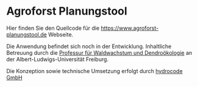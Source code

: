 # Agroforst Planungstool

Hier finden Sie den Quellcode für die https://www.agroforst-planungstool.de Webseite.

Die Anwendung befindet sich noch in der Entwicklung. Inhaltliche Betreuung durch 
die [Professur für Waldwachstum und Dendroökologie](https://www.iww.uni-freiburg.de/steckbriefe/homepage/steckmorhart)
an der Albert-Ludwigs-Universität Freiburg.

Die Konzeption sowie technische Umsetzung erfolgt durch [hydrocode GmbH](https://hydrocode.de)